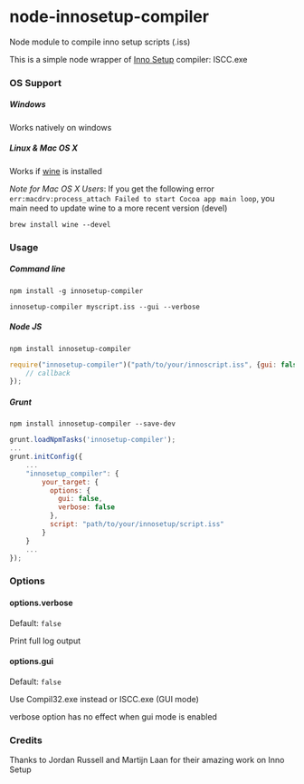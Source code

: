 node-innosetup-compiler
=======================

Node module to compile inno setup scripts (.iss)

This is a simple node wrapper of [Inno Setup](http://www.jrsoftware.org/isinfo.php) compiler: ISCC.exe

### OS Support

##### Windows

Works natively on windows

##### Linux & Mac OS X

Works if [wine](www.winehq.org) is installed

_Note for Mac OS X Users_:
If you get the following error `err:macdrv:process_attach Failed to start Cocoa app main loop`,
you main need to update wine to a more recent version (devel)
```
brew install wine --devel
```

### Usage

##### Command line

```shell
npm install -g innosetup-compiler
```

```shell
innosetup-compiler myscript.iss --gui --verbose
```

##### Node JS

```shell
npm install innosetup-compiler
```

```javascript
require("innosetup-compiler")("path/to/your/innoscript.iss", {gui: false, verbose: false}, function(error) {
	// callback
});
```

##### Grunt

```shell
npm install innosetup-compiler --save-dev
```

```javascript
grunt.loadNpmTasks('innosetup-compiler');
...
grunt.initConfig({
	...
	"innosetup_compiler": {
		your_target: {
		  options: {
		    gui: false,
		    verbose: false
		  },
		  script: "path/to/your/innosetup/script.iss"
		}
	}
	...
});
```

### Options

#### options.verbose
Default: `false`

Print full log output

#### options.gui
Default: `false`

Use Compil32.exe instead or ISCC.exe (GUI mode)

verbose option has no effect when gui mode is enabled


### Credits

Thanks to Jordan Russell and Martijn Laan for their amazing work on Inno Setup